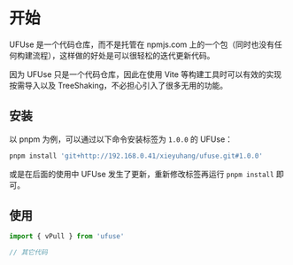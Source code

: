 # 开始

UFUse 是一个代码仓库，而不是托管在 npmjs.com 上的一个包（同时也没有任何构建流程），这样做的好处是可以很轻松的迭代更新代码。

因为 UFUse 只是一个代码仓库，因此在使用 Vite 等构建工具时可以有效的实现按需导入以及 TreeShaking，不必担心引入了很多无用的功能。

## 安装

以 pnpm 为例，可以通过以下命令安装标签为 `1.0.0` 的 UFUse：

```bash
pnpm install 'git+http://192.168.0.41/xieyuhang/ufuse.git#1.0.0'
```

或是在后面的使用中 UFUse 发生了更新，重新修改标签再运行 `pnpm install` 即可。

## 使用

```ts
import { vPull } from 'ufuse'

// 其它代码
```
